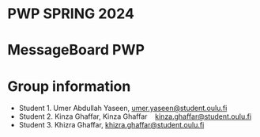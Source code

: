 # PWP SPRING 2024
# MessageBoard PWP
# Group information
* Student 1. Umer Abdullah Yaseen, umer.yaseen@student.oulu.fi
* Student 2. Kinza Ghaffar, Kinza Ghaffar    kinza.ghaffar@student.oulu.fi 
* Student 3. Khizra Ghaffar, khizra.ghaffar@student.oulu.fi